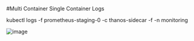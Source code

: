 #Multi Container Single Container Logs

kubectl logs -f prometheus-staging-0 -c thanos-sidecar -f -n monitoring

![image](https://github.com/user-attachments/assets/bdfbf066-bcfe-4efb-b2d0-034069ef6e10)
